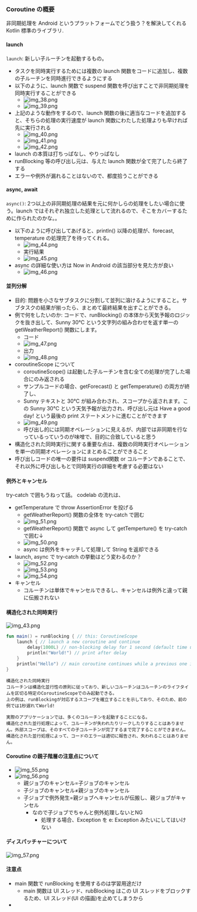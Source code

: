 ### Coroutine の概要
非同期処理を Android というプラットフォームでどう扱う？を解決してくれる Kotlin 標準のライブラリ.

#### launch
`launch`: 新しい子ルーチンを起動するもの。
- タスクを同時実行するためには複数の launch 関数をコードに追加し、複数の子ルーチンを同時進行できるようにする
- 以下のように、launch 関数で suspend 関数を呼び出すことで非同期処理を同時実行することができる
  - ![img_38.png](img_38.png) 
  - ![img_39.png](img_39.png)
- 上記のような動作をするので、launch 関数の後に適当なコードを追加すると、そちらの処理の実行速度が launch 関数にわたした処理よりも早ければ先に実行される
  - ![img_40.png](img_40.png)
  - ![img_41.png](img_41.png)
  - ![img_42.png](img_42.png)
- launch の本質は打ちっぱなし、やりっぱなし
- runBlocking 等の呼び出し元は、与えた launch 関数が全て完了したら終了する
- エラーや例外が漏れることはないので、都度拾うことができる

#### async, await
`async()`: 2つ以上の非同期処理の結果を元に何かしらの処理をしたい場合に使う。launch ではそれぞれ独立した処理として流れるので、そこをカバーするために作られたのかな。。
- 以下のように呼び出してあげると、println() 以降の処理が、forecast, temperature の処理完了を待ってくれる。
  - ![img_44.png](img_44.png)
  - 実行結果
  - ![img_45.png](img_45.png)
- async の詳細な使い方は Now in Android の該当部分を見た方が良い
  - ![img_46.png](img_46.png)

#### 並列分解
- 目的: 問題を小さなサブタスクに分割して並列に溶けるようにすること。サブタスクの結果が揃ったら、まとめて最終結果を出すことができる。
- 例で何をしたいのか: コードで、runBlocking() の本体から天気予報のロジックを抜き出して、Sunny 30°C という文字列の組み合わせを返す単一の getWeatherReport() 関数にします。
  - コード
  - ![img_47.png](img_47.png)
  - 出力
  - ![img_48.png](img_48.png)
- coroutineScope について
  - coroutineScope() は起動した子ルーチンを含む全ての処理が完了した場合にのみ返される
  - サンプルコードの場合、getForecast() と getTemperature() の両方が終了し、
  - Sunny テキストと 30°C が組み合わされ、スコープから返されます。この Sunny 30°C という天気予報が出力され、呼び出し元は Have a good day! という最後の print ステートメントに進むことができます
  - ![img_49.png](img_49.png)
  - 呼び出し的には同期オペレーションに見えるが、内部では非同期を行なっているっていうのが味噌で、目的に合致していると思う
- 構造化された同時実行に関する重要な点は、複数の同時実行オペレーションを単一の同期オペレーションにまとめることができること
- 呼び出しコードの唯一の要件は suspend関数 or コルーチンであることで、それ以外に呼び出しもとで同時実行の詳細を考慮する必要はない

#### 例外とキャンセル
try-catch で囲もうねって話。
codelab の流れは、
- getTemperature で throw AssertionError を投げる
  - getWeatherReport() 関数の全体を try-catch で囲む
  - ![img_51.png](img_51.png)
  - getWeatherReport() 関数で async して getTemperture() を try-catch で囲む↓
  - ![img_50.png](img_50.png)
  - async は例外をキャッチして処理して String を返却できる
- launch, async で try-catch の挙動はどう変わるのか？
  - ![img_52.png](img_52.png)
  - ![img_53.png](img_53.png)
  - ![img_54.png](img_54.png)
- キャンセル
  - コルーチンは単体でキャンセルできるし、キャンセルは例外と違って親に伝搬されない

#### 構造化された同時実行

![img_43.png](img_43.png)

```kotlin
fun main() = runBlocking { // this: CoroutineScope
    launch { // launch a new coroutine and continue
        delay(1000L) // non-blocking delay for 1 second (default time unit is ms)
        println("World!") // print after delay
    }
    println("Hello") // main coroutine continues while a previous one is delayed
}
```

```text
構造化された同時実行
コルーチンは構造化並行性の原則に従っており、新しいコルーチンはコルーチンのライフタイムを区切る特定のCoroutineScopeでのみ起動できる。
上の例は、runBlockingが対応するスコープを確立することを示しており、そのため、前の例では1秒遅れてWorld!

実際のアプリケーションでは、多くのコルーチンを起動することになる。
構造化された並行処理によって、コルーチンが失われたりリークしたりすることはありません。外部スコープは、そのすべての子コルーチンが完了するまで完了することができません。構造化された並行処理によって、コードのエラーは適切に報告され、失われることはありません。
```
#### Coroutine の親子階層の注意点について

- ![img_55.png](img_55.png)
- ![img_56.png](img_56.png)
  - 親ジョブのキャンセル=子ジョブのキャンセル
  - 子ジョブのキャンセル≠親ジョブのキャンセル
  - 子ジョブで例外発生=親ジョブへキャンセルが伝搬し、親ジョブがキャンセル
    - なので子ジョブでちゃんと例外処理しないとNG
      - 処理する場合、Exception を e: Exception みたいにしてはいけない


#### ディスパッチャーについて
![img_57.png](img_57.png)

#### 注意点
- main 関数で runBlocking を使用するのは学習用途だけ
  - main 関数は UI スレッド、rubBlocking はこの UI スレッドをブロックするため、UI スレッド(UI の描画)を止めてしまうから
- 